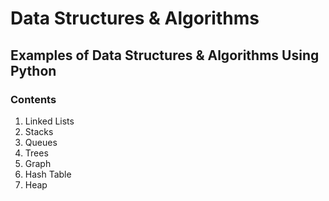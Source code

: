 # Data Structures & Algorithms

## Examples of Data Structures & Algorithms Using Python

### Contents

1. Linked Lists
2. Stacks
3. Queues
4. Trees
5. Graph
6. Hash Table
7. Heap